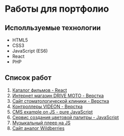 # Работы для портфолио

## Исполльзуемые технологии
- HTML5
- CSS3
- JavaScript (ES6)
- React
- PHP

## Список работ
1. [Каталог фильмов - React](http://react-movies.svrprojects.ru/)
2. [Интернет магазин DRIVE MOTO - Верстка](http://example.com)
3. [Сайт стоматологической клиники - Верстка](http://example.com)
4. [Контроллеры VIDEON - Верстка](http://example.com)
5. [CMS example on JS - pure JavaScript](http://example.com)
6. [Сервис создания цветовой палитры - JavaScript](https://colorsui.svrprojects.ru/)
7. [Музыкальный плеер на JS](http://example.com)
8. [Сайт аналог Wildberries](http://example.com)
